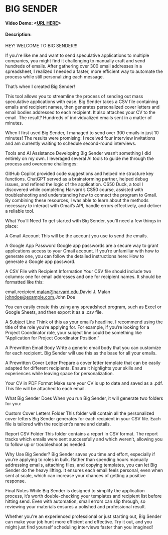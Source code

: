 # BIG SENDER
#### Video Demo:  <[URL HERE](https://youtu.be/oU58sH_cYTc)>
#### Description:

HEY!
WELCOME TO BIG SENDER!!!

If you're like me and want to send speculative applications to multiple companies, you might find it challenging to manually craft and send hundreds of emails. After gathering over 300 email addresses in a spreadsheet, I realized I needed a faster, more efficient way to automate the process while still personalizing each message.

That’s when I created Big Sender!

This tool allows you to streamline the process of sending out mass speculative applications with ease. Big Sender takes a CSV file containing emails and recipient names, then generates personalized cover letters and email bodies addressed to each recipient. It also attaches your CV to the email. The result? Hundreds of individualized emails sent in a matter of minutes.

When I first used Big Sender, I managed to send over 300 emails in just 10 minutes! The results were promising: I received four interview invitations and am currently waiting to schedule second-round interviews.

Tools and AI Assistance
Developing Big Sender wasn’t something I did entirely on my own. I leveraged several AI tools to guide me through the process and overcome challenges:

GitHub Copilot provided code suggestions and helped me structure key functions.
ChatGPT served as a brainstorming partner, helped debug issues, and refined the logic of the application.
CS50 Duck, a tool I discovered while completing Harvard’s CS50 course, assisted with troubleshooting and understanding how to connect the program to Gmail.
By combining these resources, I was able to learn about the methods necessary to interact with Gmail’s API, handle errors effectively, and deliver a reliable tool.

What You’ll Need
To get started with Big Sender, you’ll need a few things in place:

A Gmail Account
This will be the account you use to send the emails.

A Google App Password
Google app passwords are a secure way to grant applications access to your Gmail account. If you’re unfamiliar with how to generate one, you can follow the detailed instructions here:
How to generate a Google app password.

A CSV File with Recipient Information
Your CSV file should include two columns: one for email addresses and one for recipient names. It should be formatted like this:

email,recipient
malan@harvard.edu,David J. Malan
johndoe@example.com,John Doe

You can easily create this using any spreadsheet program, such as Excel or Google Sheets, and then export it as a .csv file.

A Subject Line
Think of this as your email’s headline. I recommend using the title of the role you’re applying for. For example, if you’re looking for a Project Coordinator role, your subject line could be something like “Application for Project Coordinator Position.”

A Prewritten Email Body
Write a generic email body that you can customize for each recipient. Big Sender will use this as the base for all your emails.

A Prewritten Cover Letter
Prepare a cover letter template that can be easily adapted for different recipients. Ensure it highlights your skills and experiences while leaving space for personalization.

Your CV in PDF Format
Make sure your CV is up to date and saved as a .pdf. This file will be attached to each email.

What Big Sender Does
When you run Big Sender, it will generate two folders for you:

Custom Cover Letters Folder
This folder will contain all the personalized cover letters Big Sender generates for each recipient in your CSV file. Each file is tailored with the recipient’s name and details.

Report CSV Folder
This folder contains a report in CSV format. The report tracks which emails were sent successfully and which weren’t, allowing you to follow up or troubleshoot as needed.

Why Use Big Sender?
Big Sender saves you time and effort, especially if you’re applying to roles in bulk. Rather than spending hours manually addressing emails, attaching files, and copying templates, you can let Big Sender do the heavy lifting. It ensures each email feels personal, even when sent at scale, which can increase your chances of getting a positive response.

Final Notes
While Big Sender is designed to simplify the application process, it’s worth double-checking your templates and recipient list before hitting send. Even with automation, small errors can slip through, so reviewing your materials ensures a polished and professional result.

Whether you're an experienced professional or just starting out, Big Sender can make your job hunt more efficient and effective. Try it out, and you might just find yourself scheduling interviews faster than you imagined!


